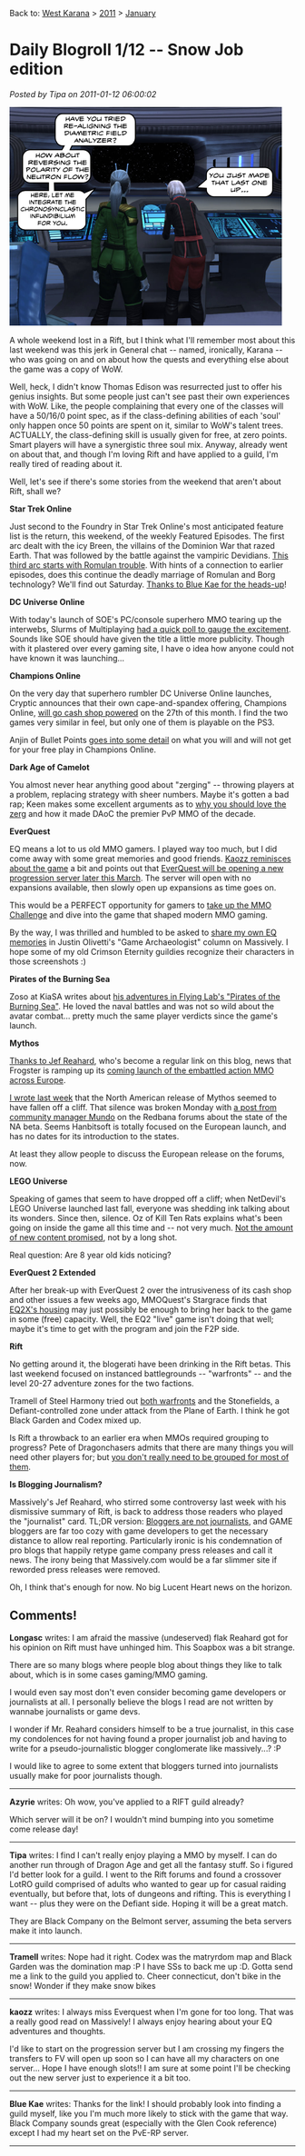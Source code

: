 Back to: [West Karana](/posts/westkarana.md) > [2011](/posts/2011/westkarana.md) > [January](./westkarana.md)
# Daily Blogroll 1/12 -- Snow Job edition

*Posted by Tipa on 2011-01-12 06:00:02*

[![](../../../uploads/2011/01/11111png.png "Treknobabble")](../../../uploads/2011/01/11111png.png)

A whole weekend lost in a Rift, but I think what I'll remember most about this last weekend was this jerk in General chat -- named, ironically, Karana -- who was going on and on about how the quests and everything else about the game was a copy of WoW.

Well, heck, I didn't know Thomas Edison was resurrected just to offer his genius insights. But some people just can't see past their own experiences with WoW. Like, the people complaining that every one of the classes will have a 50/16/0 point spec, as if the class-defining abilities of each 'soul' only happen once 50 points are spent on it, similar to WoW's talent trees. ACTUALLY, the class-defining skill is usually given for free, at zero points. Smart players will have a synergistic three soul mix. Anyway, already went on about that, and though I'm loving Rift and have applied to a guild, I'm really tired of reading about it.

Well, let's see if there's some stories from the weekend that aren't about Rift, shall we?


**Star Trek Online**

Just second to the Foundry in Star Trek Online's most anticipated feature list is the return, this weekend, of the weekly Featured Episodes. The first arc dealt with the icy Breen, the villains of the Dominion War that razed Earth. That was followed by the battle against the vampiric Devidians. [This third arc starts with Romulan trouble](http://www.startrekonline.com/feature_episodes). With hints of a connection to earlier episodes, does this continue the deadly marriage of Romulan and Borg technology? We'll find out Saturday. [Thanks to Blue Kae for the heads-up](http://bluekae.com/2011/01/11/featured-episode-series-3/)!

**DC Universe Online**

With today's launch of SOE's PC/console superhero MMO tearing up the interwebs, Slurms of Multiplaying [had a quick poll to gauge the excitement](http://www.multiplaying.net/2011/01/11/oh-dcuo-is-out-today-heres-a-poll/). Sounds like SOE should have given the title a little more publicity. Though with it plastered over every gaming site, I have o idea how anyone could not have known it was launching...

**Champions Online**

On the very day that superhero rumbler DC Universe Online launches, Cryptic announces that their own cape-and-spandex offering, Champions Online, [will go cash shop powered](http://www.rockpapershotgun.com/2011/01/11/champions-online-free-to-playness-dated/) on the 27th of this month. I find the two games very similar in feel, but only one of them is playable on the PS3.

Anjin of Bullet Points [goes into some detail](http://bulletpointsblog.blogspot.com/2011/01/news-filter-champions-online-f2p-starts.html) on what you will and will not get for your free play in Champions Online.

**Dark Age of Camelot**

You almost never hear anything good about "zerging" -- throwing players at a problem, replacing strategy with sheer numbers. Maybe it's gotten a bad rap; Keen makes some excellent arguments as to [why you should love the zerg](http://www.keenandgraev.com/?p=4679) and how it made DAoC the premier PvP MMO of the decade.

**EverQuest**

EQ means a lot to us old MMO gamers. I played way too much, but I did come away with some great memories and good friends. [Kaozz reminisces about the game](http://www.ectmmo.com/2011/01/digging-through-past-everquest.html) a bit and points out that [EverQuest will be opening a new progression server later this March](http://eqplayers.station.sony.com/news_article.vm?id=52135). The server will open with no expansions available, then slowly open up expansions as time goes on.

This would be a PERFECT opportunity for gamers to [take up the MMO Challenge](../../../index.php/2011/01/11/the-mmo-challenge-revisited/) and dive into the game that shaped modern MMO gaming.

By the way, I was thrilled and humbled to be asked to [share my own EQ memories](http://massively.joystiq.com/2011/01/11/the-game-archaeologist-and-the-neverending-quest-the-vets/) in Justin Olivetti's "Game Archaeologist" column on Massively. I hope some of my old Crimson Eternity guildies recognize their characters in those screenshots :)

**Pirates of the Burning Sea**

Zoso at KiaSA writes about [his adventures in Flying Lab's "Pirates of the Burning Sea"](http://www.kiasa.org/2011/01/11/the-existence-of-the-sea-means-the-existence-of-pirates/). He loved the naval battles and was not so wild about the avatar combat... pretty much the same player verdicts since the game's launch.

**Mythos**

[Thanks to Jef Reahard](http://massively.joystiq.com/2011/01/11/mythos-quest-system-detailed/), who's become a regular link on this blog, news that Frogster is ramping up its [coming launch of the embattled action MMO across Europe](http://www.mythos-europe.com/en/index.html). 

[I wrote last week](../../../index.php/2011/01/07/daily-blogroll-17-better-than-life-edition/) that the North American release of Mythos seemed to have fallen off a cliff. That silence was broken Monday with [a post from community manager Mundo](http://forums.redbana.com/showthread.php?t=34237) on the Redbana forums about the state of the NA beta. Seems Hanbitsoft is totally focused on the European launch, and has no dates for its introduction to the states.

At least they allow people to discuss the European release on the forums, now.

**LEGO Universe**

Speaking of games that seem to have dropped off a cliff; when NetDevil's LEGO Universe launched last fall, everyone was shedding ink talking about its wonders. Since then, silence. Oz of Kill Ten Rats explains what's been going on inside the game all this time and -- not very much. [Not the amount of new content promised](http://www.killtenrats.com/2011/01/11/lego-universe-commitment-challenge/), not by a long shot.

Real question: Are 8 year old kids noticing?

**EverQuest 2 Extended**

After her break-up with EverQuest 2 over the intrusiveness of its cash shop and other issues a few weeks ago, MMOQuest's Stargrace finds that [EQ2X's housing](http://mmoquests.com/2011/01/11/eq2x-and-my-rambling-eq2x-eq2/) may just possibly be enough to bring her back to the game in some (free) capacity. Well, the EQ2 "live" game isn't doing that well; maybe it's time to get with the program and join the F2P side.

**Rift**

No getting around it, the blogerati have been drinking in the Rift betas. This last weekend focused on instanced battlegrounds -- "warfronts" -- and the level 20-27 adventure zones for the two factions.

Tramell of Steel Harmony tried out [both warfronts](http://steelharmony.com/archives/1754) and the Stonefields, a Defiant-controlled zone under attack from the Plane of Earth. I think he got Black Garden and Codex mixed up.

Is Rift a throwback to an earlier era when MMOs required grouping to progress? Pete of Dragonchasers admits that there are many things you will need other players for; but [you don't really need to be grouped for most of them](http://dragonchasers.com/2011/01/11/twitter-brawl-grouping-and-rift/).

**Is Blogging Journalism?**

Massively's Jef Reahard, who stirred some controversy last week with his dismissive summary of Rift, is back to address those readers who played the "journalist" card. TL;DR version: [Bloggers are not journalists](http://massively.joystiq.com/2011/01/11/the-soapbox-game-journalism-is-not-journalism-yet/), and GAME bloggers are far too cozy with game developers to get the necessary distance to allow real reporting. Particularly ironic is his condemnation of pro blogs that happily retype game company press releases and call it news. The irony being that Massively.com would be a far slimmer site if reworded press releases were removed.

Oh, I think that's enough for now. No big Lucent Heart news on the horizon.
## Comments!

**Longasc** writes: I am afraid the massive (undeserved) flak Reahard got for his opinion on Rift must have unhinged him. This Soapbox was a bit strange.

There are so many blogs where people blog about things they like to talk about, which is in some cases gaming/MMO gaming.

I would even say most don't even consider becoming game developers or journalists at all. I personally believe the blogs I read are not written by wannabe journalists or game devs.

I wonder if Mr. Reahard considers himself to be a true journalist, in this case my condolences for not having found a proper journalist job and having to write for a pseudo-journalistic blogger conglomerate like massively...? :P

I would like to agree to some extent that bloggers turned into journalists usually make for poor journalists though.

---

**Azyrie** writes: Oh wow, you've applied to a RIFT guild already?

Which server will it be on? I wouldn't mind bumping into you sometime come release day!

---

**Tipa** writes: I find I can't really enjoy playing a MMO by myself. I can do another run through of Dragon Age and get all the fantasy stuff. So i figured I'd better look for a guild. I went to the Rift forums and found a crossover LotRO guild comprised of adults who wanted to gear up for casual raiding eventually, but before that, lots of dungeons and rifting. This is everything I want -- plus they were on the Defiant side. Hoping it will be a great match.

They are Black Company on the Belmont server, assuming the beta servers make it into launch.

---

**Tramell** writes: Nope had it right. Codex was the matryrdom map and Black Garden was the domination map :P I have SSs to back me up :D. Gotta send me a link to the guild you applied to. Cheer connecticut, don't bike in the snow! Wonder if they make snow bikes

---

**kaozz** writes: I always miss Everquest when I'm gone for too long. That was a really good read on Massively! I always enjoy hearing about your EQ adventures and thoughts. 

I'd like to start on the progression server but I am crossing my fingers the transfers to FV will open up soon so I can have all my characters on one server... Hope I have enough slots!! I am sure at some point I'll be checking out the new server just to experience it a bit too.

---

**Blue Kae** writes: Thanks for the link! I should probably look into finding a guild myself, like you I'm much more likely to stick with the game that way. Black Company sounds great (especially with the Glen Cook reference) except I had my heart set on the PvE-RP server.

---

